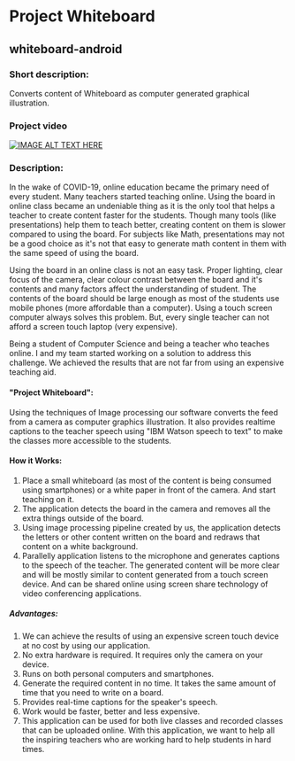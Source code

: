# Project Whiteboard

## whiteboard-android


### Short description:
Converts content of Whiteboard as computer generated graphical illustration.

### Project video
[![IMAGE ALT TEXT HERE](http://img.youtube.com/vi/xHpv6N_mdDc/0.jpg)](https://www.youtube.com/embed/xHpv6N_mdDc)

### Description:
In the wake of COVID-19, online education became the primary need of every student. Many teachers started teaching online. Using the board in online class became an undeniable thing as it is the only tool that helps a teacher to create content faster for the students. Though many tools (like presentations) help them to teach better, creating content on them is slower compared to using the board. For subjects like Math, presentations may not be a good choice as it's not that easy to generate math content in them with the same speed of using the board.

Using the board in an online class is not an easy task. Proper lighting, clear focus of the camera, clear colour contrast between the board and it's contents and many factors affect the understanding of student. The contents of the board should be large enough as most of the students use mobile phones (more affordable than a computer). Using a touch screen computer always solves this problem. But, every single teacher can not afford a screen touch laptop (very expensive). 

Being a student of Computer Science and being a teacher who teaches online. I and my team started working on a solution to address this challenge. We achieved the results that are not far from using an expensive teaching aid.

#### "Project Whiteboard":
Using the techniques of Image processing our software converts the feed from a camera as computer graphics illustration. It also provides realtime captions to the teacher speech using "IBM Watson speech to text" to make the classes more accessible to the students.

#### How it Works:
1. Place a small whiteboard (as most of the content is being consumed using smartphones) or a white paper in front of the camera. And start teaching on it.
2. The application detects the board in the camera and removes all the extra things outside of the board.
3. Using image processing pipeline created by us, the application detects the letters or other content written on the board and redraws that content on a white background.
4. Parallelly application listens to the microphone and generates captions to the speech of the teacher.
The generated content will be more clear and will be mostly similar to content generated from a touch screen device. And can be shared online using screen share technology of video conferencing applications.

##### Advantages:
1. We can achieve the results of using an expensive screen touch device at no cost by using our application.
2. No extra hardware is required. It requires only the camera on your device.
3. Runs on both personal computers and smartphones.
4. Generate the required content in no time. It takes the same amount of time that you need to write on a board.
5. Provides real-time captions for the speaker's speech.
6. Work would be faster, better and less expensive.
7. This application can be used for both live classes and recorded classes that can be uploaded online.
With this application, we want to help all the inspiring teachers who are working hard to help students in hard times.

